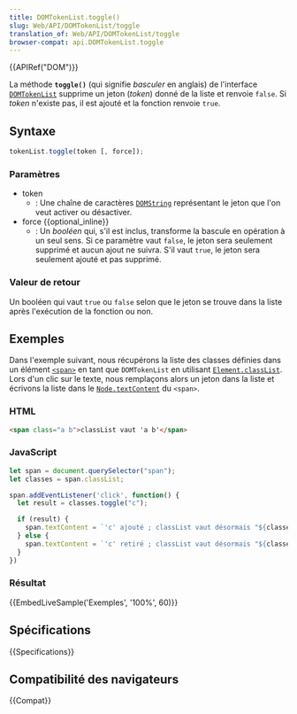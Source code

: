 ```yaml
---
title: DOMTokenList.toggle()
slug: Web/API/DOMTokenList/toggle
translation_of: Web/API/DOMTokenList/toggle
browser-compat: api.DOMTokenList.toggle
---
```

{{APIRef("DOM")}}

La méthode **`toggle()`** (qui signifie _basculer_ en anglais) de l'interface [`DOMTokenList`](/fr/docs/Web/API/DOMTokenList) supprime un jeton (_token_) donné de la liste et renvoie `false`. Si _token_ n'existe pas, il est ajouté et la fonction renvoie `true`.

## Syntaxe

```js
tokenList.toggle(token [, force]);
```

### Paramètres

- token
  - : Une chaîne de caractères [`DOMString`](/fr/docs/Web/API/DOMString) représentant le jeton que l'on veut activer ou désactiver.
- force {{optional_inline}}
  - : Un _booléen_ qui, s'il est inclus, transforme la bascule en opération à un seul sens. Si ce paramètre vaut `false`, le jeton sera seulement supprimé et aucun ajout ne suivra. S'il vaut `true`, le jeton sera seulement ajouté et pas supprimé.

### Valeur de retour

Un booléen qui vaut `true` ou `false` selon que le jeton se trouve dans la liste après l'exécution de la fonction ou non.

## Exemples

Dans l'exemple suivant, nous récupérons la liste des classes définies dans un élément [`<span>`](/fr/docs/Web/HTML/Element/span) en tant que `DOMTokenList` en utilisant [`Element.classList`](/fr/docs/Web/API/Element/classList). Lors d'un clic sur le texte, nous remplaçons alors un jeton dans la liste et écrivons la liste dans le [`Node.textContent`](/fr/docs/Web/API/Node/textContent) du `<span>`.

### HTML

```html
<span class="a b">classList vaut 'a b'</span>
```

### JavaScript

```js
let span = document.querySelector("span");
let classes = span.classList;

span.addEventListener('click', function() {
  let result = classes.toggle("c");

  if (result) {
    span.textContent = `'c' ajouté ; classList vaut désormais "${classes}".`;
  } else {
    span.textContent = `'c' retiré ; classList vaut désormais "${classes}".`;
  }
})
```

### Résultat

{{EmbedLiveSample('Exemples', '100%', 60)}}

## Spécifications

{{Specifications}}

## Compatibilité des navigateurs

{{Compat}}
